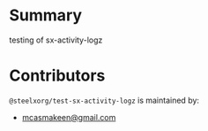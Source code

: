# Summary

testing of sx-activity-logz

# Contributors

`@steelxorg/test-sx-activity-logz` is maintained by:

- mcasmakeen@gmail.com
